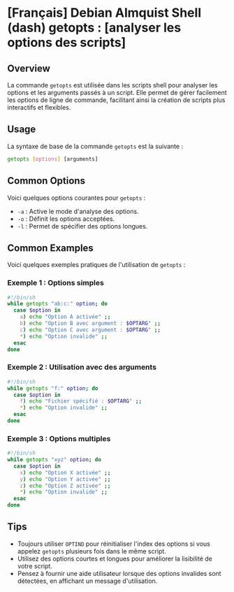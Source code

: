 # [Français] Debian Almquist Shell (dash) getopts : [analyser les options des scripts]

## Overview
La commande `getopts` est utilisée dans les scripts shell pour analyser les options et les arguments passés à un script. Elle permet de gérer facilement les options de ligne de commande, facilitant ainsi la création de scripts plus interactifs et flexibles.

## Usage
La syntaxe de base de la commande `getopts` est la suivante :

```sh
getopts [options] [arguments]
```

## Common Options
Voici quelques options courantes pour `getopts` :

- `-a` : Active le mode d'analyse des options.
- `-o` : Définit les options acceptées.
- `-l` : Permet de spécifier des options longues.

## Common Examples
Voici quelques exemples pratiques de l'utilisation de `getopts` :

### Exemple 1 : Options simples
```sh
#!/bin/sh
while getopts "ab:c:" option; do
  case $option in
    a) echo "Option A activée" ;;
    b) echo "Option B avec argument : $OPTARG" ;;
    c) echo "Option C avec argument : $OPTARG" ;;
    *) echo "Option invalide" ;;
  esac
done
```

### Exemple 2 : Utilisation avec des arguments
```sh
#!/bin/sh
while getopts "f:" option; do
  case $option in
    f) echo "Fichier spécifié : $OPTARG" ;;
    *) echo "Option invalide" ;;
  esac
done
```

### Exemple 3 : Options multiples
```sh
#!/bin/sh
while getopts "xyz" option; do
  case $option in
    x) echo "Option X activée" ;;
    y) echo "Option Y activée" ;;
    z) echo "Option Z activée" ;;
    *) echo "Option invalide" ;;
  esac
done
```

## Tips
- Toujours utiliser `OPTIND` pour réinitialiser l'index des options si vous appelez `getopts` plusieurs fois dans le même script.
- Utilisez des options courtes et longues pour améliorer la lisibilité de votre script.
- Pensez à fournir une aide utilisateur lorsque des options invalides sont détectées, en affichant un message d'utilisation.